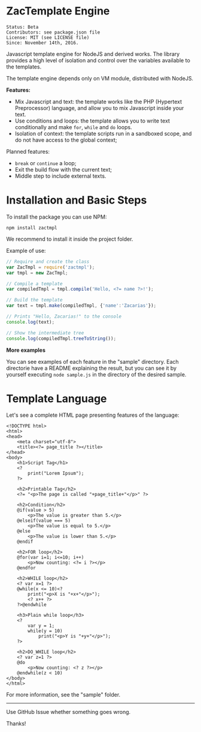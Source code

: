 # ZacTemplate Engine

    Status: Beta
    Contributors: see package.json file
    License: MIT (see LICENSE file)
    Since: November 14th, 2016.

Javascript template engine for NodeJS and derived works. The library provides a high level of isolation and control over the variables available to the templates.

The template engine depends only on VM module, distributed with NodeJS.

**Features:**
 - Mix Javascript and text: the template works like the PHP (Hypertext Preprocessor) language, and allow you to mix Javascript inside your text.
 - Use conditions and loops: the template allows you to write text conditionally and make `for`, `while` and `do` loops.
 - Isolation of context: the template scripts run in a sandboxed scope, and do not have access to the global context;

Planned features:
 - `break` or `continue` a loop;
 - Exit the build flow with the current text;
 - Middle step to include external texts.

# Installation and Basic Steps
To install the package you can use NPM:

    npm install zactmpl

We recommend to install it inside the project folder.

Example of use:
````js
// Require and create the class
var ZacTmpl = require('zactmpl');
var tmpl = new ZacTmpl;

// Compile a template
var compiledTmpl = tmpl.compile('Hello, <?= name ?>!');

// Build the template
var text = tmpl.make(compiledTmpl, {'name':'Zacarias'});

// Prints "Hello, Zacarias!" to the console
console.log(text);

// Show the intermediate tree
console.log(compiledTmpl.treeToString());
````

**More examples**

You can see examples of each feature in the "sample" directory. Each directorie have a README explaining the result, but you can see it by yourself executing `node sample.js` in the directory of the desired sample.

# Template Language

Let's see a complete HTML page presenting features of the language:

````
<!DOCTYPE html>
<html>
<head>
    <meta charset="utf-8">
    <title><?= page_title ?></title>
</head>
<body>
    <h1>Script Tag</h1>
    <?
        print("Lorem Ipsum");
    ?>

    <h2>Printable Tag</h2>
    <?= "<p>The page is called "+page_title+"</p>" ?>

    <h2>Condition</h2>
    @if(value > 5)
        <p>The value is greater than 5.</p>
    @elseif(value === 5)
        <p>The value is equal to 5.</p>
    @else
        <p>The value is lower than 5.</p>
    @endif

    <h2>FOR loop</h2>
    @for(var i=1; i<=10; i++)
        <p>Now counting: <?= i ?></p>
    @endfor

    <h2>WHILE loop</h2>
    <? var x=1 ?>
    @while(x <= 10)<?
        print("<p>X is "+x+"</p>");
        <? x++ ?>
    ?>@endwhile

    <h3>Plain while loop</h3>
    <?
        var y = 1;
        while(y = 10)
            print("<p>Y is "+y+"</p>");
    ?>

    <h2>DO_WHILE loop</h2>
    <? var z=1 ?>
    @do
        <p>Now counting: <? z ?></p>
    @endwhile(z < 10)
</body>
</html>
````

For more information, see the "sample" folder.

---
Use GitHub Issue whether something goes wrong.

Thanks!
